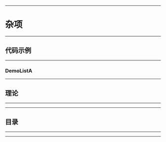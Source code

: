 ------
# 杂项

------
## 代码示例

------
### DemoListA

------
## 理论

------

------
## 目录

------

------
